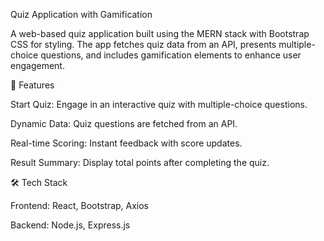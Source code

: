 Quiz Application with Gamification

A web-based quiz application built using the MERN stack with Bootstrap CSS for styling. The app fetches quiz data from an API, presents multiple-choice questions, and includes gamification elements to enhance user engagement.

🚀 Features

Start Quiz: Engage in an interactive quiz with multiple-choice questions.

Dynamic Data: Quiz questions are fetched from an API.

Real-time Scoring: Instant feedback with score updates.

Result Summary: Display total points after completing the quiz.


🛠️ Tech Stack

Frontend: React, Bootstrap, Axios

Backend: Node.js, Express.js
